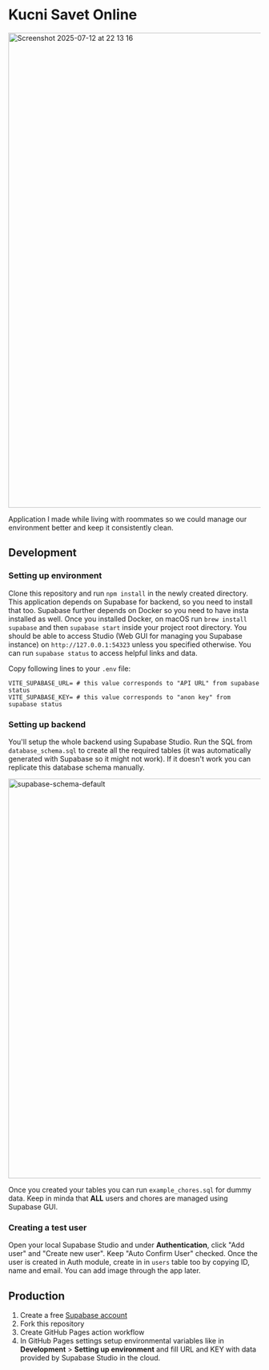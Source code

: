 # Kucni Savet Online

<img width="1359" height="947" alt="Screenshot 2025-07-12 at 22 13 16" src="https://github.com/user-attachments/assets/36adb83a-5f94-4462-a991-2d07cbf8da4a" />

Application I made while living with roommates so we could manage our environment better and keep it consistently clean.

## Development

### Setting up environment

Clone this repository and run `npm install` in the newly created directory. This application depends on Supabase for backend, so you need to install that too. Supabase further depends on Docker so you need to have insta installed as well. Once you installed Docker, on macOS run `brew install supabase` and then `supabase start` inside your project root directory. You should be able to access Studio (Web GUI for managing you Supabase instance) on `http://127.0.0.1:54323` unless you specified otherwise. You can run `supabase status` to access helpful links and data.

Copy following lines to your `.env` file:

```shell
VITE_SUPABASE_URL= # this value corresponds to "API URL" from supabase status
VITE_SUPABASE_KEY= # this value corresponds to "anon key" from supabase status
```

### Setting up backend

You'll setup the whole backend using Supabase Studio. Run the SQL from `database_schema.sql` to create all the required tables (it was automatically generated with Supabase so it might not work). If it doesn't work you can replicate this database schema manually.

<img width="1439" height="797" alt="supabase-schema-default" src="https://github.com/user-attachments/assets/5154ef1d-690e-41fb-b3ed-543e9a9dd378" />


Once you created your tables you can run `example_chores.sql` for dummy data. Keep in minda that **ALL** users and chores are managed using Supabase GUI.

### Creating a test user

Open your local Supabase Studio and under **Authentication**, click "Add user" and "Create new user". Keep "Auto Confirm User" checked. Once the user is created in Auth module, create in in `users` table too by copying ID, name and email. You can add image through the app later.

## Production

1. Create a free [Supabase account](https://supabase.com)
2. Fork this repository
3. Create GitHub Pages action workflow
4. In GitHub Pages settings setup environmental variables like in **Development** > **Setting up environment** and fill URL and KEY with data provided by Supabase Studio in the cloud.
